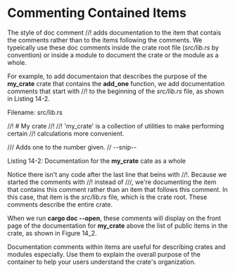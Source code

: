 # Commenting Contained Items

The style of doc comment //! adds documentation to the item that contais the comments rather
than to the items following the comments. We typeically use these doc comments inside the crate
root file (*src/lib.rs* by convention) or inside a module to document the crate or the module as
a whole.

For example, to add documentaion that describes the purpose of the **my_crate** crate that contains
the **add_one** function, we add documentation comments that start with //! to the beginning of the
*src/lib.rs* file, as shown in Listing 14-2.

Filename: src/lib.rs

//! # My crate
//!
//! 'my_crate' is a collection of utilities to make performing certain
//! calculations more convenient.

/// Adds one to the number given.
// --snip--

Listing 14-2: Documentation for the **my_crate** cate as a whole


Notice there isn't any code after the last line that beins with //!. Because we started the
comments with //! instead of ///, we're documenting the item that contains this comment rather
than an item that follows this comment. In this case, that item is the *src/lib.rs* file, which is
the crate root. These comments describe the entire crate.

When we run **cargo doc --open**, these comments will display on the front page of the
documentation for **my_crate** above the list of public items in the crate, as shown in Figure
14_2.

Documentation comments within items are useful for describing crates and modules especially. Use
them to explain the overall purpose of the container to help your users understand the crate's
organization.
